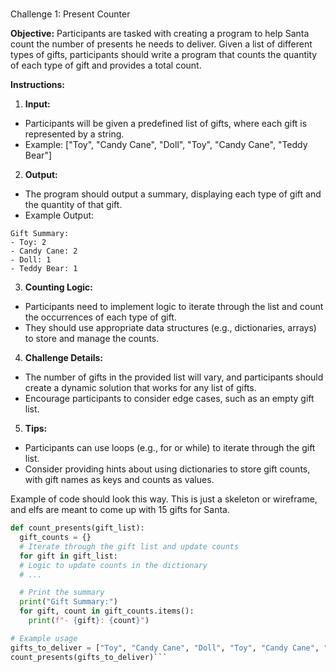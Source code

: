 # 
Challenge 1: Present Counter

**Objective:**
Participants are tasked with creating a program to help Santa count the number of presents he needs to deliver. Given a list of different types of gifts, participants should write a program that counts the quantity of each type of gift and provides a total count.

**Instructions:**
1. **Input:**
- Participants will be given a predefined list of gifts, where each gift is represented by a string.
- Example: ["Toy", "Candy Cane", "Doll", "Toy", "Candy Cane", "Teddy Bear"]

2. **Output:**
- The program should output a summary, displaying each type of gift and the quantity of that gift.
- Example Output:
```
Gift Summary:
- Toy: 2
- Candy Cane: 2
- Doll: 1
- Teddy Bear: 1
```

3. **Counting Logic:**
- Participants need to implement logic to iterate through the list and count the occurrences of each type of gift.
- They should use appropriate data structures (e.g., dictionaries, arrays) to store and manage the counts.

4. **Challenge Details:**
- The number of gifts in the provided list will vary, and participants should create a dynamic solution that works for any list of gifts.
- Encourage participants to consider edge cases, such as an empty gift list.

5. **Tips:**
- Participants can use loops (e.g., for or while) to iterate through the gift list.
- Consider providing hints about using dictionaries to store gift counts, with gift names as keys and counts as values.

Example of code should look this way. This is just a skeleton or wireframe, and elfs are meant to come up with 15 gifts for Santa.
```py
def count_presents(gift_list):
  gift_counts = {}
  # Iterate through the gift list and update counts
  for gift in gift_list:
  # Logic to update counts in the dictionary
  # ...

  # Print the summary
  print("Gift Summary:")
  for gift, count in gift_counts.items():
    print(f"- {gift}: {count}")

# Example usage
gifts_to_deliver = ["Toy", "Candy Cane", "Doll", "Toy", "Candy Cane", "Teddy Bear"]
count_presents(gifts_to_deliver)```
